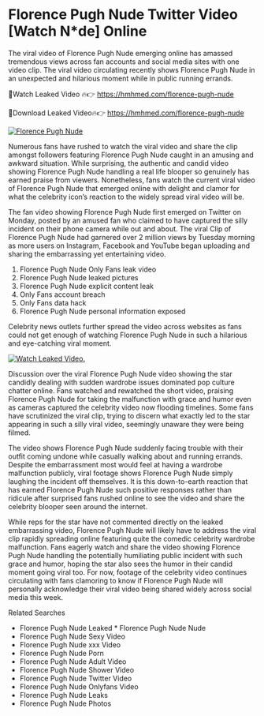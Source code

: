 ﻿# Florence Pugh Nude Twitter Video [Watch N*de] Online

The viral video of ﻿Florence Pugh Nude emerging online has amassed tremendous views across fan accounts and social media sites with one video clip. The viral video circulating recently shows ﻿Florence Pugh Nude in an unexpected and hilarious moment while in public running errands. 

🔴Watch Leaked Video 🔥👉  https://hmhmed.com/florence-pugh-nude 

🔴Download Leaked Video🔥👉  https://hmhmed.com/florence-pugh-nude 

[![Florence Pugh Nude](https://i.imgur.com/dJHk4Zq.gif)](https://hmhmed.com/florence-pugh-nude)

Numerous fans have rushed to watch the viral video and share the clip amongst followers featuring ﻿Florence Pugh Nude caught in an amusing and awkward situation. While surprising, the authentic and candid video showing ﻿Florence Pugh Nude handling a real life blooper so genuinely has earned praise from viewers. Nonetheless, fans watch the current viral video of ﻿Florence Pugh Nude that emerged online with delight and clamor for what the celebrity icon’s reaction to the widely spread viral video will be.

The fan video showing ﻿Florence Pugh Nude first emerged on Twitter on Monday, posted by an amused fan who claimed to have captured the silly incident on their phone camera while out and about. The viral Clip of ﻿Florence Pugh Nude had garnered over 2 million views by Tuesday morning as more users on Instagram, Facebook and YouTube began uploading and sharing the embarrassing yet entertaining video. 

1. ﻿Florence Pugh Nude Only Fans leak video
2. ﻿Florence Pugh Nude leaked pictures
3. ﻿Florence Pugh Nude explicit content leak
4. Only Fans account breach
5. Only Fans data hack
6. ﻿Florence Pugh Nude personal information exposed

Celebrity news outlets further spread the video across websites as fans could not get enough of watching ﻿Florence Pugh Nude in such a hilarious and eye-catching viral moment. 

[![Watch Leaked Video.](https://miro.medium.com/v2/resize:fit:828/format:webp/1*cilzJN44JGOrTw9NJCrNHA.gif "Watch Leaked Video")](https://hmhmed.com/florence-pugh-nude)

Discussion over the viral ﻿Florence Pugh Nude video showing the star candidly dealing with sudden wardrobe issues dominated pop culture chatter online. Fans watched and rewatched the short video, praising ﻿Florence Pugh Nude for taking the malfunction with grace and humor even as cameras captured the celebrity video now flooding timelines. Some fans have scrutinized the viral clip, trying to discern what exactly led to the star appearing in such a silly viral video, seemingly unaware they were being filmed.

The video shows ﻿Florence Pugh Nude suddenly facing trouble with their outfit coming undone while casually walking about and running errands. Despite the embarrassment most would feel at having a wardrobe malfunction publicly, viral footage shows ﻿Florence Pugh Nude simply laughing the incident off themselves. It is this down-to-earth reaction that has earned ﻿Florence Pugh Nude such positive responses rather than ridicule after surprised fans rushed online to see the video and share the celebrity blooper seen around the internet.  

While reps for the star have not commented directly on the leaked embarrassing video, ﻿Florence Pugh Nude will likely have to address the viral clip rapidly spreading online featuring quite the comedic celebrity wardrobe malfunction. Fans eagerly watch and share the video showing ﻿Florence Pugh Nude handling the potentially humiliating public incident with such grace and humor, hoping the star also sees the humor in their candid moment going viral too. For now, footage of the celebrity video continues circulating with fans clamoring to know if ﻿Florence Pugh Nude will personally acknowledge their viral video being shared widely across social media this week.

Related Searches
* ﻿Florence Pugh Nude Leaked
﻿* Florence Pugh Nude Nude
* ﻿Florence Pugh Nude Sexy Video
* ﻿Florence Pugh Nude xxx Video
* ﻿Florence Pugh Nude Porn
* ﻿Florence Pugh Nude Adult Video
* ﻿Florence Pugh Nude Shower Video
* ﻿Florence Pugh Nude Twitter Video
* ﻿Florence Pugh Nude Onlyfans Video
* ﻿Florence Pugh Nude Leaks
* ﻿Florence Pugh Nude Photos